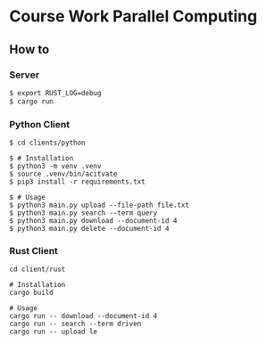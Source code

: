 # Course Work Parallel Computing


## How to

### Server
```bash
$ export RUST_LOG=debug
$ cargo run
```


### Python Client
```
$ cd clients/python

$ # Installation
$ python3 -m venv .venv
$ source .venv/bin/acitvate
$ pip3 install -r requirements.txt

$ # Usage
$ python3 main.py upload --file-path file.txt
$ python3 main.py search --term query
$ python3 main.py download --document-id 4
$ python3 main.py delete --document-id 4
```


### Rust Client
```
cd client/rust

# Installation
cargo build

# Usage
cargo run -- download --document-id 4
cargo run -- search --term driven
cargo run -- upload le
```
